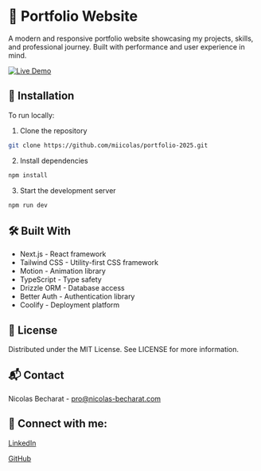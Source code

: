 # 🌟 Portfolio Website

A modern and responsive portfolio website showcasing my projects, skills, and professional journey. Built with performance and user experience in mind.

[![Live Demo](https://img.shields.io/badge/-Live%20Demo-indigo?style=for-the-badge)](https://nicolas-becharat.com/)

## 🚀 Installation

To run locally:

1. Clone the repository
```bash
git clone https://github.com/miicolas/portfolio-2025.git
```
2. Install dependencies
```bash
npm install
```
3. Start the development server
```bash
npm run dev
```

## 🛠️ Built With
- Next.js - React framework
- Tailwind CSS - Utility-first CSS framework
- Motion - Animation library
- TypeScript - Type safety
- Drizzle ORM - Database access
- Better Auth - Authentication library
- Coolify - Deployment platform

## 📜 License
Distributed under the MIT License. See LICENSE for more information.

## 📬 Contact

Nicolas Becharat -  pro@nicolas-becharat.com

## 🔗 Connect with me:

[LinkedIn](https://www.linkedin.com/in/nicolas-becharat/)

[GitHub](https://github.com/miicolas)
